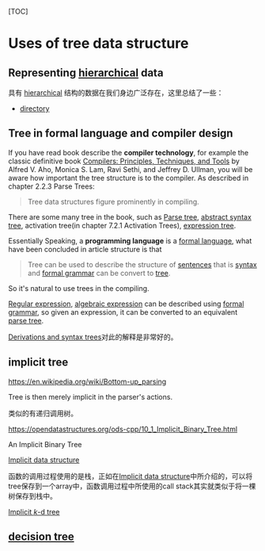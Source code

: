[TOC]



# Uses of tree data structure

## Representing [hierarchical](https://en.wikipedia.org/wiki/Hierarchical) data

具有 [hierarchical](https://en.wikipedia.org/wiki/Hierarchical) 结构的数据在我们身边广泛存在，这里总结了一些：

- [directory](https://en.wikipedia.org/wiki/Directory_(computing))



## Tree in formal language and compiler design

If you have read book describe the **compiler technology**, for example the classic definitive book [Compilers: Principles, Techniques, and Tools](https://en.wikipedia.org/wiki/Compilers:_Principles,_Techniques,_and_Tools) by Alfred V. Aho, Monica S. Lam, Ravi Sethi, and Jeffrey D. Ullman, you will be aware how important the tree structure is to the compiler. As described in chapter 2.2.3 Parse Trees:

> Tree data structures figure prominently in compiling.

There are some many tree in the book, such as [Parse tree](https://en.wikipedia.org/wiki/Parse_tree), [abstract syntax tree](https://en.wikipedia.org/wiki/Abstract_syntax_tree), activation tree(in chapter 7.2.1 Activation Trees), [expression tree](https://en.wikipedia.org/wiki/Binary_expression_tree).

Essentially Speaking, a **programming language** is a [formal language](https://en.wikipedia.org/wiki/Formal_language), what have been concluded in article structure is that 

>  Tree can be used to describe the structure of [sentences](https://en.wikipedia.org/wiki/Sentence_(linguistics)) that is  [syntax](https://en.wikipedia.org/wiki/Syntax) and  [formal grammar](https://en.wikipedia.org/wiki/Formal_grammar) can be convert to [tree](https://en.wikipedia.org/wiki/Tree_(data_structure)).

So it's natural to use trees in the compiling.

[Regular expression](https://en.wikipedia.org/wiki/Regular_expression), [algebraic expression](https://en.wikipedia.org/wiki/Algebraic_expression) can be described using  [formal grammar](https://en.wikipedia.org/wiki/Formal_grammar), so given an expression, it can be converted to an equivalent  [parse tree](https://en.wikipedia.org/wiki/Parse_tree).



[Derivations and syntax trees](https://en.wikipedia.org/wiki/Context-free_grammar#Derivations_and_syntax_trees)对此的解释是非常好的。



## implicit  tree 

https://en.wikipedia.org/wiki/Bottom-up_parsing

Tree is then merely implicit in the parser's actions.

类似的有递归调用树。

https://opendatastructures.org/ods-cpp/10_1_Implicit_Binary_Tree.html

An Implicit Binary Tree



[Implicit data structure](https://en.wikipedia.org/wiki/Implicit_data_structure)



函数的调用过程使用的是栈，正如在[Implicit data structure](https://en.wikipedia.org/wiki/Implicit_data_structure)中所介绍的，可以将tree保存到一个array中，函数调用过程中所使用的call stack其实就类似于将一棵树保存到栈中。



[Implicit *k*-d tree](https://en.wikipedia.org/wiki/Implicit_k-d_tree)



## [decision tree](https://en.wikipedia.org/wiki/Decision_tree)
